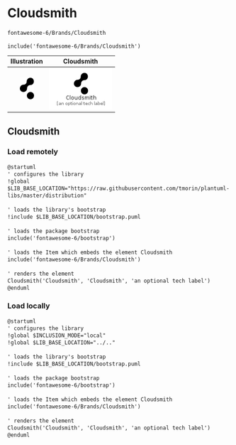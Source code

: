 # Cloudsmith


```text
fontawesome-6/Brands/Cloudsmith
```

```text
include('fontawesome-6/Brands/Cloudsmith')
```



| Illustration | Cloudsmith |
| :---: | :---: |
| ![illustration for Illustration](../../fontawesome-6/Brands/Cloudsmith.png) | ![illustration for Cloudsmith](../../fontawesome-6/Brands/Cloudsmith.Local.png) |




## Cloudsmith

### Load remotely
```plantuml
@startuml
' configures the library
!global $LIB_BASE_LOCATION="https://raw.githubusercontent.com/tmorin/plantuml-libs/master/distribution"

' loads the library's bootstrap
!include $LIB_BASE_LOCATION/bootstrap.puml

' loads the package bootstrap
include('fontawesome-6/bootstrap')

' loads the Item which embeds the element Cloudsmith
include('fontawesome-6/Brands/Cloudsmith')

' renders the element
Cloudsmith('Cloudsmith', 'Cloudsmith', 'an optional tech label')
@enduml
```

### Load locally
```plantuml
@startuml
' configures the library
!global $INCLUSION_MODE="local"
!global $LIB_BASE_LOCATION="../.."

' loads the library's bootstrap
!include $LIB_BASE_LOCATION/bootstrap.puml

' loads the package bootstrap
include('fontawesome-6/bootstrap')

' loads the Item which embeds the element Cloudsmith
include('fontawesome-6/Brands/Cloudsmith')

' renders the element
Cloudsmith('Cloudsmith', 'Cloudsmith', 'an optional tech label')
@enduml
```

